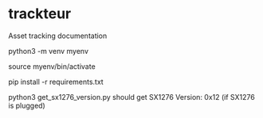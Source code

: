 # trackteur
Asset tracking documentation

python3 -m venv myenv

source myenv/bin/activate

pip install -r requirements.txt

python3 get_sx1276_version.py
should get SX1276 Version: 0x12 (if SX1276 is plugged)